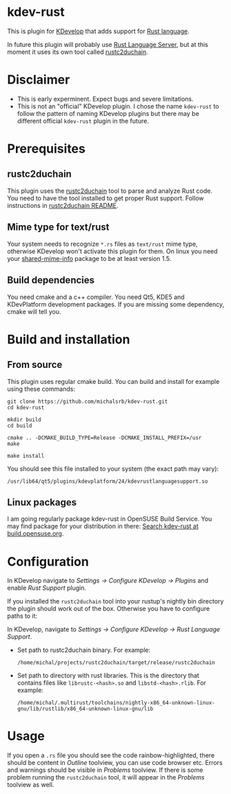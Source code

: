 # kdev-rust

This is plugin for [KDevelop](https://www.kdevelop.org/) that adds support for [Rust language](https://www.rust-lang.org/).

In future this plugin will probably use [Rust Language Server](https://github.com/rust-lang/rfcs/blob/master/text/1317-ide.md), but at this moment it uses its own tool called [rustc2duchain](https://github.com/michalsrb/rustc2duchain).

# Disclaimer

  * This is early experminent. Expect bugs and severe limitations.
  * This is not an "official" KDevelop plugin. I chose the name `kdev-rust` to follow the pattern of naming KDevelop plugins but there may be different official `kdev-rust` plugin in the future.

# Prerequisites

## rustc2duchain

This plugin uses the [rustc2duchain](https://github.com/michalsrb/rustc2duchain) tool to parse and analyze Rust code. You need to have the tool installed to get proper Rust support. Follow instructions in [rustc2duchain README](https://github.com/michalsrb/rustc2duchain/blob/master/README.md).

## Mime type for text/rust

Your system needs to recognize `*.rs` files as `text/rust` mime type, otherwise KDevelop won't activate this plugin for them. On linux you need your [shared-mime-info](https://freedesktop.org/wiki/Software/shared-mime-info) package to be at least version 1.5.

## Build dependencies

You need cmake and a c++ compiler. You need Qt5, KDE5 and KDevPlatform development packages. If you are missing some dependency, cmake will tell you.

# Build and installation

## From source

This plugin uses regular cmake build. You can build and install for example using these commands:

```
git clone https://github.com/michalsrb/kdev-rust.git
cd kdev-rust

mkdir build
cd build

cmake .. -DCMAKE_BUILD_TYPE=Release -DCMAKE_INSTALL_PREFIX=/usr
make

make install
```

You should see this file installed to your system (the exact path may vary):
```
/usr/lib64/qt5/plugins/kdevplatform/24/kdevrustlanguagesupport.so
```

## Linux packages

I am going regularly package kdev-rust in OpenSUSE Build Service. You may find package for your distribution in there: [Search kdev-rust at build.opensuse.org](https://build.opensuse.org/search?search_text=kdev-rust).

# Configuration

In KDevelop navigate to *Settings -> Configure KDevelop -> Plugins* and enable *Rust Support* plugin.

If you installed the `rustc2duchain` tool into your rustup's nightly bin directory the plugin should work out of the box. Otherwise you have to configure paths to it:

In KDevelop, navigate to *Settings -> Configure KDevelop -> Rust Language Support*.

  * Set path to rustc2duchain binary. For example:

    ```
    /home/michal/projects/rustc2duchain/target/release/rustc2duchain
    ```

  * Set path to directory with rust libraries. This is the directory that contains files like `librustc-<hash>.so` and `libstd-<hash>.rlib`. For example:

    ```
    /home/michal/.multirust/toolchains/nightly-x86_64-unknown-linux-gnu/lib/rustlib/x86_64-unknown-linux-gnu/lib
    ```

# Usage

If you open a `.rs` file you should see the code rainbow-highlighted, there should be content in *Outline* toolview, you can use code browser etc. Errors and warnings should be visible in *Problems* toolview. If there is some problem running the `rustc2duchain` tool, it will appear in the *Problems* toolview as well.
